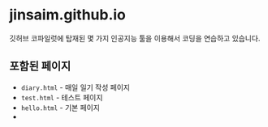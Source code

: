 # jinsaim.github.io

깃허브 코파일럿에 탑재된 몇 가지 인공지능 툴을 이용해서 코딩을 연습하고 있습니다.

## 포함된 페이지
- `diary.html` - 매일 일기 작성 페이지
- `test.html` - 테스트 페이지
- `hello.html` - 기본 페이지
- 
